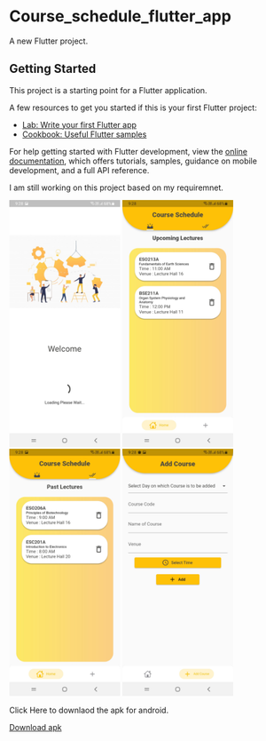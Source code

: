 # Course_schedule_flutter_app

A new Flutter project.

## Getting Started

This project is a starting point for a Flutter application.

A few resources to get you started if this is your first Flutter project:

- [Lab: Write your first Flutter app](https://docs.flutter.dev/get-started/codelab)
- [Cookbook: Useful Flutter samples](https://docs.flutter.dev/cookbook)

For help getting started with Flutter development, view the
[online documentation](https://docs.flutter.dev/), which offers tutorials,
samples, guidance on mobile development, and a full API reference.

I am still working on this project based on my requiremnet.

<p float="left">
  <img src="https://github.com/ykdromar/Course-Schedule/blob/master/project_images/splashScreen.jpg" width="200" />
  <img src="https://github.com/ykdromar/Course-Schedule/blob/master/project_images/UpcomingLectures.jpg" width="200" />
  <img src="https://github.com/ykdromar/Course-Schedule/blob/master/project_images/PastLectures.jpg" width="200" /> 
  <img src="https://github.com/ykdromar/Course-Schedule/blob/master/project_images/CourseAddScreen.jpg" width="200" />
  </p>

Click Here to downlaod the apk for android.

[Download apk](<a href="https://github.com/ykdromar/Course-Schedule/blob/master/schedule.apk" download>)
